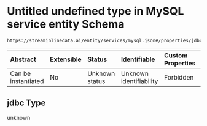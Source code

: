 # Untitled undefined type in MySQL service entity Schema

```txt
https://streaminlinedata.ai/entity/services/mysql.json#/properties/jdbc
```



| Abstract            | Extensible | Status         | Identifiable            | Custom Properties | Additional Properties | Access Restrictions | Defined In                                                       |
| :------------------ | :--------- | :------------- | :---------------------- | :---------------- | :-------------------- | :------------------ | :--------------------------------------------------------------- |
| Can be instantiated | No         | Unknown status | Unknown identifiability | Forbidden         | Allowed               | none                | [mySQL.json*](../out/services/mySQL.json "open original schema") |

## jdbc Type

unknown
